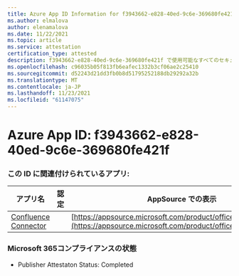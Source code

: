 ```yaml
---
title: Azure App ID Information for f3943662-e828-40ed-9c6e-369680fe421f
ms.author: elmalova
author: elenamalova
ms.date: 11/22/2021
ms.topic: article
ms.service: attestation
certification_type: attested
description: f3943662-e828-40ed-9c6e-369680fe421f で使用可能なすべてのセキュリティおよびコンプライアンス情報。
ms.openlocfilehash: c96035b05f813fb6eafec1332b3cf06ae2c25410
ms.sourcegitcommit: d52243d21dd3fb0b8d51795252188db29292a32b
ms.translationtype: MT
ms.contentlocale: ja-JP
ms.lasthandoff: 11/23/2021
ms.locfileid: "61147075"
---
```

# <a name="azure-app-id-f3943662-e828-40ed-9c6e-369680fe421f"></a>Azure App ID: f3943662-e828-40ed-9c6e-369680fe421f


### <a name="apps-associated-with-this-id"></a>この ID に関連付けられているアプリ:
| **アプリ名** | **認定** | **AppSource での表示** |
|--------------|---------------|-----------------------|
| [Confluence Connector](https://docs.microsoft.com/microsoft-365-app-certification/forward/WA200001604) |  | [https://appsource.microsoft.com/product/office/WA200001604](https://appsource.microsoft.com/product/office/WA200001604) |

### <a name="microsoft-365-app-compliance-status"></a>Microsoft 365コンプライアンスの状態
- Publisher Attestaton Status: Completed
